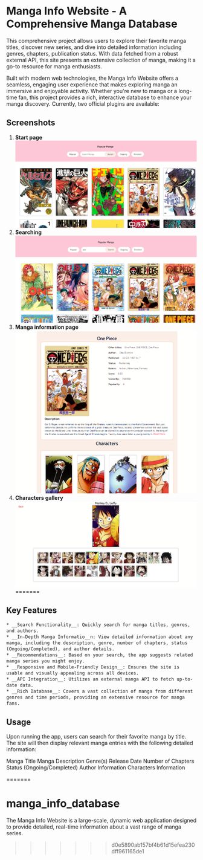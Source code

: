 # Manga Info Website - A Comprehensive Manga Database

This comprehensive project allows users to explore their favorite manga titles, discover new series, and dive into detailed information including genres, chapters, publication status. With data fetched from a robust external API, this site presents an extensive collection of manga, making it a go-to resource for manga enthusiasts.

Built with modern web technologies, the Manga Info Website offers a seamless, engaging user experience that makes exploring manga an immersive and enjoyable activity. Whether you're new to manga or a long-time fan, this project provides a rich, interactive database to enhance your manga discovery.
Currently, two official plugins are available:

## Screenshots
1. __Start page__
   ![Alt text Start Page](src/projIllustration/main_page)
2. __Searching__ 
![Alt text Searching](src/projIllustration/search.png)
3. __Manga information page__ 
![Alt text Manga info page](src/projIllustration/MangaInfo.png)
4. __Characters gallery__ 
![Alt text Manga info page](src/projIllustration/characterGallery.png)
=======

## Key Features
    * __Search Functionality__: Quickly search for manga titles, genres, and authors.
    * __In-Depth Manga Informatio__n: View detailed information about any manga, including the description, genre, number of chapters, status (Ongoing/Completed), and author details.
    * __Recommendations__: Based on your search, the app suggests related manga series you might enjoy.
    * __Responsive and Mobile-Friendly Design__: Ensures the site is usable and visually appealing across all devices.
    * __API Integration__: Utilizes an external manga API to fetch up-to-date data.
    * __Rich Database__: Covers a vast collection of manga from different genres and time periods, providing an extensive resource for manga fans.

## Usage
Upon running the app, users can search for their favorite manga by title. The site will then display relevant manga entries with the following detailed information:

Manga Title
Manga Description
Genre(s)
Release Date
Number of Chapters
Status (Ongoing/Completed)
Author Information
Characters Information

=======
# manga_info_database
The Manga Info Website is a large-scale, dynamic web application designed to provide detailed, real-time information about a vast range of manga series. 
>>>>>>> d0e5890ab157bf4b61d15efea230dff961165de1
